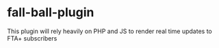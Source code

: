 # fall-ball-plugin
This plugin will rely heavily on PHP and JS to render real time updates to FTA+ subscribers
